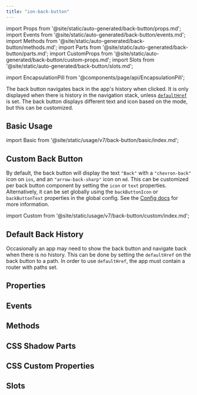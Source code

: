 ```yaml
---
title: "ion-back-button"
---
```

import Props from '@site/static/auto-generated/back-button/props.md';
import Events from '@site/static/auto-generated/back-button/events.md';
import Methods from '@site/static/auto-generated/back-button/methods.md';
import Parts from '@site/static/auto-generated/back-button/parts.md';
import CustomProps from '@site/static/auto-generated/back-button/custom-props.md';
import Slots from '@site/static/auto-generated/back-button/slots.md';

<head>
  <title>Back Button | ion-back-button: Custom Menu Icon for Applications</title>
  <meta name="description" content="The ion-back-button is a custom menu icon for Android, iOS, and Progressive Web Apps. Use Ionic Framework components to easily build applications." />
</head>

import EncapsulationPill from '@components/page/api/EncapsulationPill';

<EncapsulationPill type="shadow" />


The back button navigates back in the app's history when clicked. It is only displayed when there is history in the navigation stack, unless [`defaultHref`](#default-back-history) is set. The back button displays different text and icon based on the mode, but this can be customized.

## Basic Usage

import Basic from '@site/static/usage/v7/back-button/basic/index.md';

<Basic />

## Custom Back Button

By default, the back button will display the text `"Back"` with a `"chevron-back"` icon on `ios`, and an `"arrow-back-sharp"` icon on `md`. This can be customized per back button component by setting the `icon` or `text` properties. Alternatively, it can be set globally using the `backButtonIcon` or `backButtonText` properties in the global config. See the [Config docs](../developing/config) for more information.

import Custom from '@site/static/usage/v7/back-button/custom/index.md';

<Custom />

## Default Back History

Occasionally an app may need to show the back button and navigate back when there is no history. This can be done by setting the `defaultHref` on the back button to a path. In order to use `defaultHref`, the app must contain a router with paths set.

## Properties
<Props />

## Events
<Events />

## Methods
<Methods />

## CSS Shadow Parts
<Parts />

## CSS Custom Properties
<CustomProps />

## Slots
<Slots />
